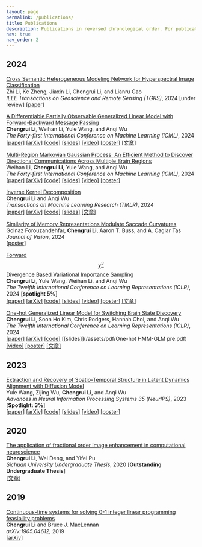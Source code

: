```yaml
---
layout: page
permalink: /publications/
title: Publications
description: Publications in reversed chronological order. For publications by categories, please see my <a href='/cv/'>CV</a>. 
nav: true
nav_order: 2
---
```


<!-- _pages/publications.md -->

## 2024
[Cross Semantic Heterogeneous Modeling Network for Hyperspectral Image Classification]()  
Zhi Li, Ke Zheng, Jiaxin Li, Chengrui Li, and Lianru Gao  
*IEEE Transactions on Geoscience and Remote Sensing (TGRS)*, 2024 [under review]
[[paper]]()


[A Differentiable Partially Observable Generalized Linear Model with Forward-Backward Message Passing](https://openreview.net/forum?id=2FKzbEE24s)  
**Chengrui Li**, Weihan Li, Yule Wang, and Anqi Wu  
*The Forty-first International Conference on Machine Learning (ICML)*, 2024  
[[paper]](https://openreview.net/pdf?id=2FKzbEE24s)  [[arXiv]](https://arxiv.org/abs/2311.02516)  [[code]](https://github.com/JerrySoybean/poglm)  [[slides]]()  [[video]]()  [[poster]]()  [[文章]]()

[Multi-Region Markovian Gaussian Process: An Efficient Method to Discover Directional Communications Across Multiple Brain Regions](https://openreview.net/forum?id=us6zMORsMe)  
Weihan Li, **Chengrui Li**, Yule Wang, and Anqi Wu  
*The Forty-first International Conference on Machine Learning (ICML)*, 2024  
[[paper]](https://openreview.net/pdf?id=2FKzbEE24s)  [[arXiv]](https://arxiv.org/abs/2402.02686)  [[code]](https://github.com/JerrySoybean/poglm)  [[slides]]()  [[video]]()  [[poster]]()


[Inverse Kernel Decomposition](https://openreview.net/pdf?id=H4OE7toXpa)  
**Chengrui Li** and Anqi Wu  
*Transactions on Machine Learning Research (TMLR)*, 2024  
[[paper]](https://openreview.net/pdf?id=H4OE7toXpa)  [[arXiv]](https://arxiv.org/abs/2211.05961)  [[code]](https://github.com/JerrySoybean/ikd)  [[slides]](/assets/pdf/IKD%20pre.pdf)  [[文章]](/assets/pdf/IKD_TMLR_中文.pdf)

[Similarity of Memory Representations Modulate Saccade Curvatures](https://www.visionsciences.org/presentation/?id=1434)  
Golnaz Forouzandehfar, **Chengrui Li**, Aaron T. Buss, and A. Caglar Tas  
*Journal of Vision*, 2024  
[[poster]]()

[Forward $$\chi^2$$ Divergence Based Variational Importance Sampling](https://openreview.net/forum?id=HD5Y7M8Xdk)  
**Chengrui Li**, Yule Wang, Weihan Li, and Anqi Wu  
*The Twelfth International Conference on Learning Representations (ICLR)*, 2024 [**spotlight 5%**]  
[[paper]](https://openreview.net/pdf?id=HD5Y7M8Xdk)  [[arXiv]](https://arxiv.org/abs/2311.02516)  [[code]](https://github.com/JerrySoybean/vis)  [[slides]](/assets/pdf/VIS%20pre.pdf)  [[video]](https://recorder-v3.slideslive.com/#/share?share=90867&s=74d1bcf6-2f97-43d0-b0a4-87ad795d5602)  [[poster]](/assets/pdf/VIS%20ICLR%202024%20poster.pdf)  [[文章]](/assets/pdf/VIS_ICLR_2024_中文.pdf)

[One-hot Generalized Linear Model for Switching Brain State Discovery](https://openreview.net/forum?id=MREQ0k6qvD)  
**Chengrui Li**, Soon Ho Kim, Chris Rodgers, Hannah Choi, and Anqi Wu  
*The Twelfth International Conference on Learning Representations (ICLR)*, 2024  
[[paper]](https://openreview.net/pdf?id=MREQ0k6qvD)  [[arXiv]](https://arxiv.org/abs/2310.15263)  [[code]](https://github.com/JerrySoybean/onehot-hmmglm)  [[slides]](/assets/pdf/One-hot HMM-GLM pre.pdf)  [[video]](https://recorder-v3.slideslive.com/?share=90866&s=36c13cb1-072a-49bf-a85a-34718072e363)  [[poster]](/assets/pdf/One-hot%20HMM-GLM%20ICLR%202024%20poster.pdf)  [[文章]](/assets/pdf/OnehotHMMGLM_ICLR_2024_中文.pdf)

## 2023
[Extraction and Recovery of Spatio-Temporal Structure in Latent Dynamics Alignment with Diffusion Model](https://neurips.cc/virtual/2023/poster/72520)  
Yule Wang, Zijing Wu, **Chengrui Li**, and Anqi Wu  
*Advances in Neural Information Processing Systems 35 (NeurIPS)*, 2023 [**Spotlight: 3%**]  
[[paper]](https://proceedings.neurips.cc/paper_files/paper/2023/hash/7abbcb05a5d55157ede410bb718e32d7-Abstract-Conference.html)  [[arXiv]](https://arxiv.org/abs/2306.06138)  [[code]](https://github.com/alexwangNTL/ERDiff)  [[slides]](https://neurips.cc/media/neurips-2023/Slides/72520.pdf)  [[video]](https://neurips.cc/virtual/2023/poster/72520)  [[poster]](https://neurips.cc/media/PosterPDFs/NeurIPS%202023/72520.png?t=1701561495.0777147)

## 2020
[The application of fractional order image enhancement in computational neuroscience](/assets/pdf/本科毕业论文.pdf)  
**Chengrui Li**, Wei Deng, and Yifei Pu  
*Sichuan University Undergraduate Thesis*, 2020 [**Outstanding Undergraduate Thesis**]  
[[文章]](/assets/pdf/本科毕业论文.pdf)

## 2019
[Continuous-time systems for solving 0-1 integer linear programming feasibility problems](https://arxiv.org/abs/1905.04612)  
**Chengrui Li** and Bruce J. MacLennan  
*arXiv:1905.04612*, 2019  
[[arXiv]](https://arxiv.org/abs/1905.04612)
